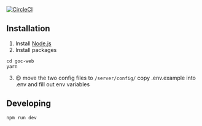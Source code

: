 [![CircleCI](https://circleci.com/gh/graceoncampus/goc-web.svg?style=shield)](https://circleci.com/gh/graceoncampus/goc-web)
## Installation

1. Install [Node.js](https://nodejs.org/en/download/)
2. Install packages
```shell
cd goc-web
yarn
```
3. :wink:
 move the two config files to `/server/config/`
 copy .env.example into .env and fill out env variables

## Developing
```shell
npm run dev
```
